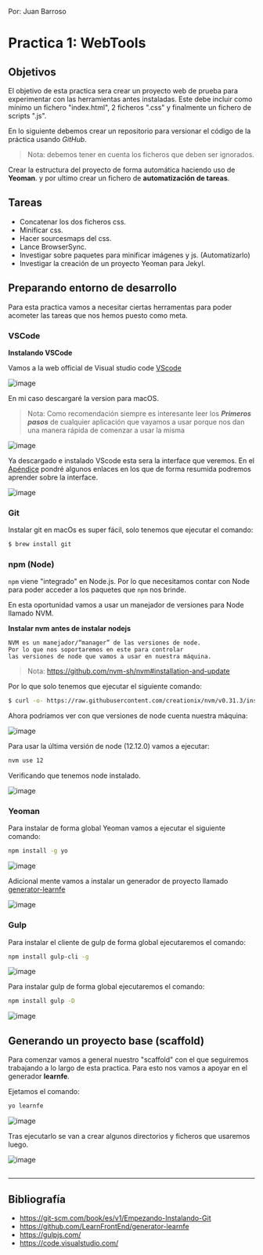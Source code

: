 Por: Juan Barroso

# Practica 1: WebTools

## Objetivos

El objetivo de esta practica sera crear un proyecto web de prueba para experimentar con las herramientas antes instaladas. Este debe incluir como mínimo un fichero "index.html", 2 ficheros ".css" y finalmente un fichero de scripts ".js".

En lo siguiente debemos crear un repositorio para versionar el código de la práctica usando _GitHub_.

> Nota: debemos tener en cuenta los ficheros que deben ser ignorados.

Crear la estructura del proyecto de forma automática haciendo uso de **Yeoman**. y por ultimo crear un fichero de **automatización de tareas**.

## Tareas

- Concatenar los dos ficheros css.
- Minificar css.
- Hacer sourcesmaps del css.
- Lance BrowserSync.
- Investigar sobre paquetes para minificar imágenes y js. (Automatizarlo)
- Investigar la creación de un proyecto Yeoman para Jekyl.

## Preparando entorno de desarrollo

Para esta practica vamos a necesitar ciertas herramentas para poder acometer las tareas que nos hemos puesto como meta.

### VSCode

**Instalando VSCode**

Vamos a la web official de Visual studio code [VScode](https://code.visualstudio.com)

![image](/img/01.png)

En mi caso descargaré la version para macOS.

> Nota: Como recomendación siempre es interesante leer los _**Primeros pasos**_ de cualquier aplicación que vayamos a usar porque nos dan una manera rápida de comenzar a usar la misma

![image](/img/02.png)

Ya descargado e instalado VScode esta sera la interface que veremos. En el [Apéndice](#references) pondré algunos enlaces en los que de forma resumida podremos aprender sobre la interface.

![image](/img/03.png)

### Git

Instalar git en macOs es super fácil, solo tenemos que ejecutar el comando:

```bash
$ brew install git
```

### npm (Node)

`npm` viene "integrado" en Node.js. Por lo que necesitamos contar con Node para poder acceder a los paquetes que `npm` nos brinde.

En esta oportunidad vamos a usar un manejador de versiones para Node llamado NVM.

**Instalar nvm antes de instalar nodejs**

    NVM es un manejador/“manager” de las versiones de node.
    Por lo que nos soportaremos en este para controlar
    las versiones de node que vamos a usar en nuestra máquina.

> Nota: https://github.com/nvm-sh/nvm#installation-and-update

Por lo que solo tenemos que ejecutar el siguiente comando:

```bash
$ curl -o- https://raw.githubusercontent.com/creationix/nvm/v0.31.3/install.sh | bash
```

Ahora podríamos ver con que versiones de node cuenta nuestra máquina:

![image](/img/04.png)

Para usar la última versión de node (12.12.0) vamos a ejecutar:

```bash
nvm use 12
```

Verificando que tenemos node instalado.

![image](/img/05.png)

### Yeoman

Para instalar de forma global Yeoman vamos a ejecutar el siguiente comando:

```bash
npm install -g yo
```

![image](/img/06.png)

Adicional mente vamos a instalar un generador de proyecto llamado [generator-learnfe](https://github.com/LearnFrontEnd/generator-learnfe)

![image](/img/07.png)

### Gulp

Para instalar el cliente de gulp de forma global ejecutaremos el comando:

```bash
npm install gulp-cli -g
```

![image](/img/08.png)

Para instalar gulp de forma global ejecutaremos el comando:

```bash
npm install gulp -D
```

![image](/img/09.png)

## Generando un proyecto base (scaffold)

Para comenzar vamos a general nuestro "scaffold" con el que seguiremos trabajando a lo largo de esta practica. Para esto nos vamos a apoyar en el generador **learnfe**.

Ejetamos el comando:

```bash
yo learnfe
```

![image](/img/09.png)

Tras ejecutarlo se van a crear algunos directorios y ficheros que usaremos luego.

![image](/img/11.png)

##

---

## Bibliografía

- https://git-scm.com/book/es/v1/Empezando-Instalando-Git
- https://github.com/LearnFrontEnd/generator-learnfe
- https://gulpjs.com/
- https://code.visualstudio.com/
